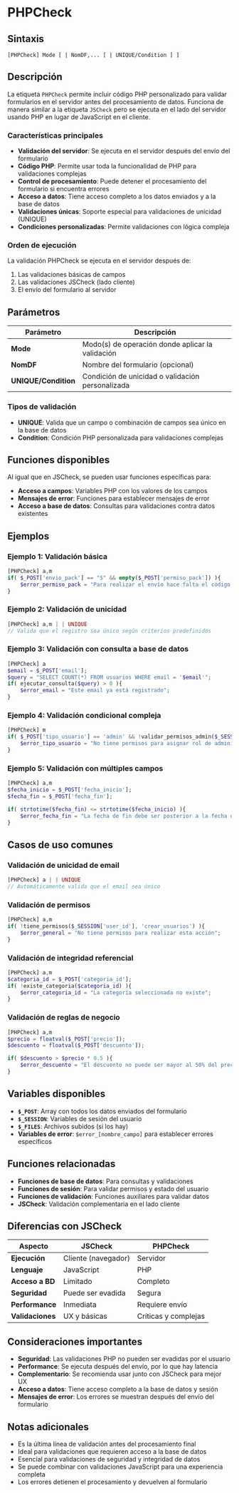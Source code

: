 # PHPCheck

## Sintaxis

```
[PHPCheck] Mode [ | NomDF,... [ | UNIQUE/Condition ] ]
```

## Descripción

La etiqueta `PHPCheck` permite incluir código PHP personalizado para validar formularios en el servidor antes del procesamiento de datos. Funciona de manera similar a la etiqueta `JSCheck` pero se ejecuta en el lado del servidor usando PHP en lugar de JavaScript en el cliente.

### Características principales

- **Validación del servidor**: Se ejecuta en el servidor después del envío del formulario
- **Código PHP**: Permite usar toda la funcionalidad de PHP para validaciones complejas
- **Control de procesamiento**: Puede detener el procesamiento del formulario si encuentra errores
- **Acceso a datos**: Tiene acceso completo a los datos enviados y a la base de datos
- **Validaciones únicas**: Soporte especial para validaciones de unicidad (UNIQUE)
- **Condiciones personalizadas**: Permite validaciones con lógica compleja

### Orden de ejecución

La validación PHPCheck se ejecuta en el servidor después de:
1. Las validaciones básicas de campos
2. Las validaciones JSCheck (lado cliente)
3. El envío del formulario al servidor

## Parámetros

| Parámetro | Descripción |
|-----------|-------------|
| **Mode** | Modo(s) de operación donde aplicar la validación |
| **NomDF** | Nombre del formulario (opcional) |
| **UNIQUE/Condition** | Condición de unicidad o validación personalizada |

### Tipos de validación

- **UNIQUE**: Valida que un campo o combinación de campos sea único en la base de datos
- **Condition**: Condición PHP personalizada para validaciones complejas

## Funciones disponibles

Al igual que en JSCheck, se pueden usar funciones específicas para:
- **Acceso a campos**: Variables PHP con los valores de los campos
- **Mensajes de error**: Funciones para establecer mensajes de error
- **Acceso a base de datos**: Consultas para validaciones contra datos existentes

## Ejemplos

### Ejemplo 1: Validación básica
```php
[PHPCheck] a,m 
if( $_POST['envio_pack'] == "S" && empty($_POST['permiso_pack']) ){ 
    $error_permiso_pack = "Para realizar el envío hace falta el código del permiso del PACK";
}
```

### Ejemplo 2: Validación de unicidad
```php
[PHPCheck] a,m | | UNIQUE
// Valida que el registro sea único según criterios predefinidos
```

### Ejemplo 3: Validación con consulta a base de datos
```php
[PHPCheck] a 
$email = $_POST['email'];
$query = "SELECT COUNT(*) FROM usuarios WHERE email = '$email'";
if( ejecutar_consulta($query) > 0 ){
    $error_email = "Este email ya está registrado";
}
```

### Ejemplo 4: Validación condicional compleja
```php
[PHPCheck] m 
if( $_POST['tipo_usuario'] == 'admin' && !validar_permisos_admin($_SESSION['user_id']) ){
    $error_tipo_usuario = "No tiene permisos para asignar rol de administrador";
}
```

### Ejemplo 5: Validación con múltiples campos
```php
[PHPCheck] a,m 
$fecha_inicio = $_POST['fecha_inicio'];
$fecha_fin = $_POST['fecha_fin'];

if( strtotime($fecha_fin) <= strtotime($fecha_inicio) ){
    $error_fecha_fin = "La fecha de fin debe ser posterior a la fecha de inicio";
}
```

## Casos de uso comunes

### Validación de unicidad de email
```php
[PHPCheck] a | | UNIQUE
// Automáticamente valida que el email sea único
```

### Validación de permisos
```php
[PHPCheck] a,m 
if( !tiene_permisos($_SESSION['user_id'], 'crear_usuarios') ){
    $error_general = "No tiene permisos para realizar esta acción";
}
```

### Validación de integridad referencial
```php
[PHPCheck] a,m 
$categoria_id = $_POST['categoria_id'];
if( !existe_categoria($categoria_id) ){
    $error_categoria_id = "La categoría seleccionada no existe";
}
```

### Validación de reglas de negocio
```php
[PHPCheck] a,m 
$precio = floatval($_POST['precio']);
$descuento = floatval($_POST['descuento']);

if( $descuento > $precio * 0.5 ){
    $error_descuento = "El descuento no puede ser mayor al 50% del precio";
}
```

## Variables disponibles

- **`$_POST`**: Array con todos los datos enviados del formulario
- **`$_SESSION`**: Variables de sesión del usuario
- **`$_FILES`**: Archivos subidos (si los hay)
- **Variables de error**: `$error_[nombre_campo]` para establecer errores específicos

## Funciones relacionadas

- **Funciones de base de datos**: Para consultas y validaciones
- **Funciones de sesión**: Para validar permisos y estado del usuario
- **Funciones de validación**: Funciones auxiliares para validar datos
- **JSCheck**: Validación complementaria en el lado cliente

## Diferencias con JSCheck

| Aspecto | JSCheck | PHPCheck |
|---------|---------|----------|
| **Ejecución** | Cliente (navegador) | Servidor |
| **Lenguaje** | JavaScript | PHP |
| **Acceso a BD** | Limitado | Completo |
| **Seguridad** | Puede ser evadida | Segura |
| **Performance** | Inmediata | Requiere envío |
| **Validaciones** | UX y básicas | Críticas y complejas |

## Consideraciones importantes

- **Seguridad**: Las validaciones PHP no pueden ser evadidas por el usuario
- **Performance**: Se ejecuta después del envío, por lo que hay latencia
- **Complementario**: Se recomienda usar junto con JSCheck para mejor UX
- **Acceso a datos**: Tiene acceso completo a la base de datos y sesión
- **Mensajes de error**: Los errores se muestran después del envío del formulario

## Notas adicionales

- Es la última línea de validación antes del procesamiento final
- Ideal para validaciones que requieren acceso a la base de datos
- Esencial para validaciones de seguridad y integridad de datos
- Se puede combinar con validaciones JavaScript para una experiencia completa
- Los errores detienen el procesamiento y devuelven al formulario